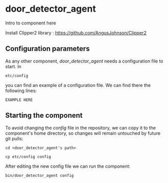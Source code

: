 # door_detector_agent
Intro to component here

Install Clipper2 library : https://github.com/AngusJohnson/Clipper2

## Configuration parameters
As any other component, *door_detector_agent* needs a configuration file to start. In
```
etc/config
```
you can find an example of a configuration file. We can find there the following lines:
```
EXAMPLE HERE
```

## Starting the component
To avoid changing the *config* file in the repository, we can copy it to the component's home directory, so changes will remain untouched by future git pulls:

```
cd <door_detector_agent's path> 
```
```
cp etc/config config
```

After editing the new config file we can run the component:

```
bin/door_detector_agent config
```
